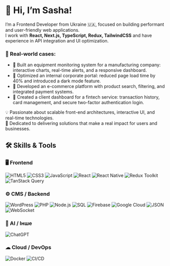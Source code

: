 # 👋 Hi, I’m Sasha!

I’m a Frontend Developer from Ukraine 🇺🇦, focused on building performant and user-friendly web applications.  
I work with **React, Next.js, TypeScript, Redux, TailwindCSS** and have experience in API integration and UI optimization.

### 📌 Real-world cases:
- 🔹 Built an equipment monitoring system for a manufacturing company: interactive charts, real-time alerts, and a responsive dashboard.  
- 🔹 Optimized an internal corporate portal: reduced page load time by 40% and introduced a dark mode feature.  
- 🔹 Developed an e-commerce platform with product search, filtering, and integrated payment systems.  
- 🔹 Created a client dashboard for a fintech service: transaction history, card management, and secure two-factor authentication login.  

💡 Passionate about scalable front-end architectures, interactive UI, and real-time technologies.  
🚀 Dedicated to delivering solutions that make a real impact for users and businesses.

## 🛠 Skills & Tools 

### 🖥 Frontend
![HTML5](https://img.shields.io/badge/-HTML5-E34F26?logo=html5&logoColor=white)
![CSS3](https://img.shields.io/badge/-CSS3-1572B6?logo=css3)
![JavaScript](https://img.shields.io/badge/-JavaScript-F7DF1E?logo=javascript&logoColor=black)
![React](https://img.shields.io/badge/-React-61DAFB?logo=react&logoColor=black)
![React Native](https://img.shields.io/badge/-React%20Native-61DAFB?logo=react&logoColor=white)
![Redux Toolkit](https://img.shields.io/badge/-RTK-764ABC?logo=redux&logoColor=white)
![TanStack Query](https://img.shields.io/badge/-TanStack%20Query-FF4154?logo=javascript&logoColor=white)

### ⚙ CMS / Backend
![WordPress](https://img.shields.io/badge/-WordPress-21759B?logo=wordpress&logoColor=white)
![PHP](https://img.shields.io/badge/-PHP-777BB4?logo=php&logoColor=white)
![Node.js](https://img.shields.io/badge/-Node.js-339933?logo=node.js&logoColor=white)
![SQL](https://img.shields.io/badge/-SQL-4479A1?logo=postgresql&logoColor=white)
![Firebase](https://img.shields.io/badge/-Firebase-FFCA28?logo=firebase&logoColor=black)
![Google Cloud](https://img.shields.io/badge/-Google%20Cloud-4285F4?logo=googlecloud&logoColor=white)
![JSON](https://img.shields.io/badge/-JSON-000000?logo=json&logoColor=white)
![WebSocket](https://img.shields.io/badge/-WebSocket-000?logo=websockets&logoColor=white)

### 🤖 AI / Інше
![ChatGPT](https://img.shields.io/badge/-ChatGPT-00FF00?logo=openai&logoColor=white)

### ☁ Cloud / DevOps
![Docker](https://img.shields.io/badge/-Docker-2496ED?logo=docker&logoColor=white)
![CI/CD](https://img.shields.io/badge/-CI/CD-0052CC?logo=githubactions&logoColor=white)

